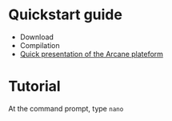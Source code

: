 # Quickstart guide
- Download
- Compilation
- [Quick presentation of the Arcane plateform](https://PresentationLink)

# Tutorial
At the command prompt, type `nano`
